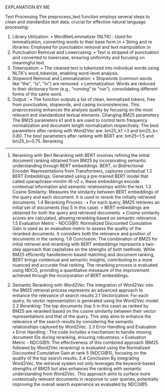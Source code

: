 EXPLANATION BY ME

Text Processing
The preprocess_text function employs several steps to clean and standardize text data, crucial for 
effective natural language processing:
1. Library Utilization:
• WordNetLemmatizer (NLTK) : Used for lemmatization, converting words to their base
form.\n
• String and re libraries: Employed for punctuation removal and text manipulation.\n
2. Punctuation Removal and Lowercasing:
• Text is stripped of punctuation and converted to lowercase, ensuring uniformity and
focusing on meaningful text.
3. Tokenization:
• The cleaned text is tokenized into individual words using NLTK's word_tokenize, enabling
word-level analysis.
4. Stopword Removal and Lemmatization:
• Stopwords (common words like "the", "is", "in") are removed.
• Lemmatization: Words are reduced to their dictionary form (e.g., "running" to "run"),
consolidating different forms of the same word.
5. Output :
• The function outputs a list of clean, lemmatized tokens, free from punctuation, stopwords, 
and casing inconsistencies.
This preprocessing enhances the analysis quality by focusing on the most relevant and standardized
textual elements.
Changing BM25 parameters
The BM25 parameters k1 and b are used to control term frequency normalization and document length 
normalization respectively.
The best parameters after ranking with Word2Vec are: bm25_k1 =3 and bm25_b= 0.80.
The best parameters after ranking with BERT are: bm25=1.5 and bm25_b=0.75.
Reranking
-------------------------------------------------------------------------------------
1. Reranking with Bert
Reranking with BERT involves refining the initial document ranking obtained from BM25 
by incorporating semantic understanding through BERT embeddings. BERT, or
Bidirectional Encoder Representations from Transformers, captures contextual
1.2 BERT Embeddings:
Generated using a pre-trained BERT model that called «paraphrase-minilm-l6-v2 », 
these embeddings encode contextual information and semantic relationships within the
text.
1.3 Cosine Similarity:
Measures the similarity between BERT embeddings of the query and each document. It
is used to rerank the initially retrieved documents.
1.4 Reranking Process :
• For each query, BM25 retrieves an initial set of documents (top 5 in this case).
• BERT embeddings are obtained for both the query and retrieved documents.
• Cosine similarity scores are calculated, allowing reranking based on semantic 
relevance.
1.5 Evaluation Metric - NDCG@5:
Normalized Discounted Cumulative Gain is used as an evaluation metric to assess the
quality of the reranked documents. It considers both the relevance and position of 
documents in the ranking.
1.6 Conclusion:
The combination of BM25 for initial retrievel and reranking with BERT embeddings 
represents a two-step approach that capitalizes on the strenghs of both methods.
While BM25 efficiently handlesterm-based matching and document ranking, BERT brings 
contextual and semantic insights, contributing to a more nuanced and accurate final
ranking. The reranking process is evaluated using NDCG, providing a quantitative 
meseaure of the improvement achieved through the incorporation of
BERT embeddings.

2. Semantic Reranking with Word2Vec
The integration of Word2Vec into the BM25 retrieval process represents an advanced
approach to enhance the relevance of search results
2.1 Vectorization:
For each query, its vector representation is generated using the Word2Vec model.
2.2 Reranking: 
The top documents (top 5 in this case) as ranked by BM25 are reranked based on the
cosine similarity between their vector representations and that of the query. This step
aims to enhance the relevance of the search results by considering the semantic
relationships captured by Word2Vec.
2.3 Error Handling and Evaluation
• Error Handling : The code includes a mechanism to handle missing document IDs
during reranking, ensuring robustness.
• Evaluation Metric - NDCG@5: The effectiveness of this combined approach (BM25
followed by Word2Vec reranking) is evaluated using the Normalized Discounted Cumulative 
Gain at rank 5 (NDCG@5), focusing on the quality of the top search results.
2.4 Conclusion
By integrating Word2Vec, the retrieval system not only leverages the keyword-based
strengths of BM25 but also enhances the ranking with semantic understanding from
Word2Vec. This approach aims to surface more contextually relevant documents in
response to user queries, potentially improving the overall search experience as evaluated
by NDCG@5.
